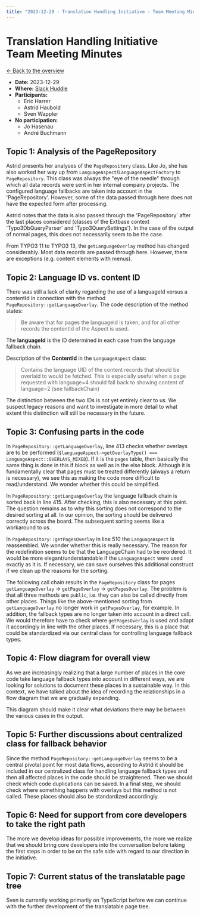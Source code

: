 ```yaml
---
title: "2023-12-29 - Translation Handling Initiative - Team Meeting Minutes"
---
```


# Translation Handling Initiative<br>Team Meeting Minutes

[← Back to the overview](https://notes.typo3.org/s/f3ae8fZSD)

- **Date:** 2023-12-29<br>
- **Where:** [Slack Huddle](https://app.slack.com/huddle/T024TUMLZ/C05D7UF1L8M)
- **Participants:**
  - Eric Harrer
  - Astrid Haubold
  - Sven Wappler
- **No participation:**
  - Jo Hasenau
  - André Buchmann

## Topic 1: Analysis of the PageRepository

Astrid presents her analyses of the `PageRepository` class. Like Jo, she has also worked her way up from `LanguageAspect`/`LanguageAspectFactory` to `PageRepository`. This class was always the "eye of the needle" through which all data records were sent in her internal company projects.
The configured language fallbacks are taken into account in the 'PageRepository'. However, some of the data passed through here does not have the expected form after processing.

Astrid notes that the data is also passed through the 'PageRepository' after the last places considered (classes of the Extbase context 'Typo3DbQueryParser' and 'Typo3QuerySettings').
In the case of the output of normal pages, this does not necessarily seem to be the case.

From TYPO3 11 to TYPO3 13, the `getLanguageOverlay` method has changed considerably. Most data records are passed through here. However, there are exceptions (e.g. content elements with menus).

## Topic 2: Language ID vs. content ID

There was still a lack of clarity regarding the use of a languageId versus a contentId in connection with the method `PageRepository::getLanguageOverlay`.
The code description of the method states:
> Be aware that for pages the languageId is taken, and for all other records the contentId of the Aspect is used.

The **languageId** is the ID determined in each case from the language fallback chain.

Description of the **ContentId** in the `LanguageAspect` class:
> Contains the language UID of the content records that should be overlaid to would be fetched. This is especially useful when a page requested with language=4 should fall back to showing content of language=2 (see fallbackChain)

The distinction between the two IDs is not yet entirely clear to us. We suspect legacy reasons and want to investigate in more detail to what extent this distinction will still be necessary in the future.

## Topic 3: Confusing parts in the code

In `PageRepository::getLanguageOverlay`, line 413 checks whether overlays are to be performed (`$languageAspect->getOverlayType() === LanguageAspect::OVERLAYS_MIXED`). If it is the `pages` table, then basically the same thing is done in this if block as well as in the else block.
Although it is fundamentally clear that pages must be treated differently (always a return is necessary), we see this as making the code more difficult to read/understand. We wonder whether this could be simplified.

In `PageRepository::getLanguageOverlay` the language fallback chain is sorted back in line 415. After checking, this is also necessary at this point. The question remains as to why this sorting does not correspond to the desired sorting at all. In our opinion, the sorting should be delivered correctly across the board. The subsequent sorting seems like a workaround to us.

In `PageRepository::getPagesOverlay` in line 510 the `LanguageAspect` is reassembled. We wonder whether this is really necessary. The reason for the redefinition seems to be that the LanguageChain had to be reordered. It would be more elegant/understandable if the `LanguageAspect` were used exactly as it is. If necessary, we can save ourselves this additional construct if we clean up the reasons for the sorting.

The following call chain results in the `PageRepository` class for pages `getLanguageOverlay` → `getPageOverlay` → `getPagesOverlay`. The problem is that all three methods are `public`, i.e. they can also be called directly from other places. Things like the above-mentioned sorting from `getLanguageOverlay` no longer work in `getPagesOverlay`, for example. In addition, the fallback types are no longer taken into account in a direct call. We would therefore have to check where `getPagesOverlay` is used and adapt it accordingly in line with the other places. If necessary, this is a place that could be standardized via our central class for controlling language fallback types.

## Topic 4: Flow diagram for overall view

As we are increasingly realizing that a large number of places in the core code take language fallback types into account in different ways, we are looking for solutions to document these places in a sustainable way. In this context, we have talked about the idea of recording the relationships in a flow diagram that we are gradually expanding.

This diagram should make it clear what deviations there may be between the various cases in the output.

## Topic 5: Further discussions about centralized class for fallback behavior

Since the method `PageRepository::getLanguageOverlay` seems to be a central pivotal point for most data flows, according to Astrid it should be included in our centralized class for handling language fallback types and then all affected places in the code should be straightened. Then we should check which code duplications can be saved. In a final step, we should check where something happens with overlays but this method is not called. These places should also be standardized accordingly.

## Topic 6: Need for support from core developers to take the right path

The more we develop ideas for possible improvements, the more we realize that we should bring core developers into the conversation before taking the first steps in order to be on the safe side with regard to our direction in the initiative.

## Topic 7: Current status of the translatable page tree

Sven is currently working primarily on TypeScript before we can continue with the further development of the translatable page tree.